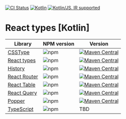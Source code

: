 [![CI Status](https://github.com/turansky/react-types-kotlin/workflows/declarations/badge.svg)](https://github.com/turansky/react-types-kotlin/actions)
[![Kotlin](https://img.shields.io/badge/kotlin-1.6.10-blue.svg?logo=kotlin)](http://kotlinlang.org)
[![Kotlin/JS. IR supported](https://img.shields.io/badge/kotlin-IR%20supported-yellow?logo=kotlin&logoColor=yellow)](https://kotl.in/jsirsupported)

# React types [Kotlin]

| Library                                                                                   | NPM version                                           | Version                                                                                                                                                                                                    |
|-------------------------------------------------------------------------------------------|-------------------------------------------------------|------------------------------------------------------------------------------------------------------------------------------------------------------------------------------------------------------------| 
| [CSSType](https://github.com/frenic/csstype)                                              | ![npm](https://img.shields.io/npm/v/csstype)          | [![Maven Central](https://img.shields.io/maven-central/v/org.jetbrains.kotlin-wrappers/kotlin-csstype)](https://mvnrepository.com/artifact/org.jetbrains.kotlin-wrappers/kotlin-csstype)                   |
| [React types](https://github.com/DefinitelyTyped/DefinitelyTyped/tree/master/types/react) | ![npm](https://img.shields.io/npm/v/@types/react)     | [![Maven Central](https://img.shields.io/maven-central/v/org.jetbrains.kotlin-wrappers/kotlin-react-dom)](https://mvnrepository.com/artifact/org.jetbrains.kotlin-wrappers/kotlin-react-dom)               |
| [History](https://github.com/remix-run/history)                                           | ![npm](https://img.shields.io/npm/v/history)          | [![Maven Central](https://img.shields.io/maven-central/v/org.jetbrains.kotlin-wrappers/kotlin-history)](https://mvnrepository.com/artifact/org.jetbrains.kotlin-wrappers/kotlin-history)                   |
| [React Router](https://github.com/remix-run/react-router)                                 | ![npm](https://img.shields.io/npm/v/react-router-dom) | [![Maven Central](https://img.shields.io/maven-central/v/org.jetbrains.kotlin-wrappers/kotlin-react-router-dom)](https://mvnrepository.com/artifact/org.jetbrains.kotlin-wrappers/kotlin-react-router-dom) |
| [React Table](https://github.com/tannerlinsley/react-table)                               | ![npm](https://img.shields.io/npm/v/react-table)      | [![Maven Central](https://img.shields.io/maven-central/v/org.jetbrains.kotlin-wrappers/kotlin-react-table)](https://mvnrepository.com/artifact/org.jetbrains.kotlin-wrappers/kotlin-react-table)           |
| [React Query](https://github.com/tannerlinsley/react-query)                               | ![npm](https://img.shields.io/npm/v/react-query)      | [![Maven Central](https://img.shields.io/maven-central/v/org.jetbrains.kotlin-wrappers/kotlin-react-query)](https://mvnrepository.com/artifact/org.jetbrains.kotlin-wrappers/kotlin-react-query)           |
| [Popper](https://popper.js.org/)                                                          | ![npm](https://img.shields.io/npm/v/@popperjs/core)   | [![Maven Central](https://img.shields.io/maven-central/v/org.jetbrains.kotlin-wrappers/kotlin-popper)](https://mvnrepository.com/artifact/org.jetbrains.kotlin-wrappers/kotlin-popper)                     |
| [TypeScript](https://www.typescriptlang.org/)                                             | ![npm](https://img.shields.io/npm/v/typescript)       | TBD                                                                                                                                                                                                        |
